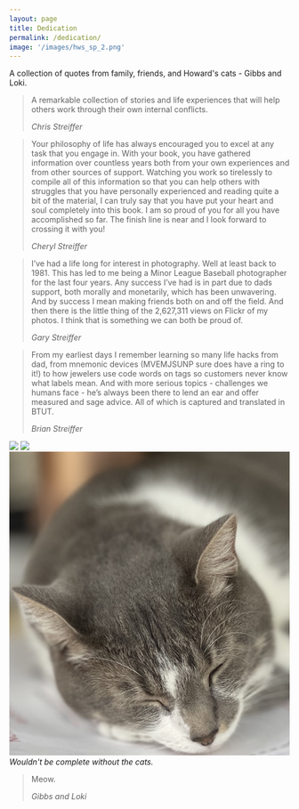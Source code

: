 ```yaml
---
layout: page
title: Dedication
permalink: /dedication/
image: '/images/hws_sp_2.png'
---
```


A collection of quotes from family, friends, and Howard's cats - Gibbs and Loki.

> A remarkable collection of stories and life experiences that will help others work through their own internal conflicts. 
>
> <cite>Chris Streiffer</cite>

> Your philosophy of life has always encouraged you to excel at any task that you engage in. With your book, you have gathered information over countless years both from your own experiences and from other sources of support. Watching you work so tirelessly to compile all of this information so that you can help others with struggles that you have personally experienced and reading quite a bit of the material, I can truly say that you have put your heart and soul completely into this book. I am so proud of you for all you have accomplished so far. The finish line is near and I look forward to crossing it with you! 
>
> <cite>Cheryl Streiffer</cite>

> I’ve had a life long for interest in photography. Well at least back to 1981. This has led to me being a Minor League Baseball photographer for the last four years. Any success I’ve had is in part due to dads support, both morally and monetarily, which has been unwavering. And by success I mean making friends both on and off the field. And then there is the little thing of the 2,627,311 views on Flickr of my photos. I think that is something we can both be proud of. 
>
> <cite>Gary Streiffer</cite>


> From my earliest days I remember learning so many life hacks from dad, from mnemonic devices (MVEMJSUNP sure does have a ring to it!) to how jewelers use code words on tags so customers never know what labels mean. And with more serious topics - challenges we humans face - he’s always been there to lend an ear and offer measured and sage advice. All of which is captured and translated in BTUT. 
>
> <cite>Brian Streiffer</cite>

<div class="gallery-box">
  <div class="gallery">
    <img src="/images/cats_1.png">
    <img src="/images/cats_2.png">
    <img src="/images/cats_3.jpeg">

  </div>
  <em>Wouldn't be complete without the cats.</em>
</div>

> Meow. 
>
> <cite>Gibbs and Loki</cite>

